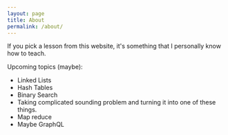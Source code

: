 ```yaml
---
layout: page
title: About
permalink: /about/
---
```


If you pick a lesson from this website, it's something that I personally know how to teach.

Upcoming topics (maybe):

- Linked Lists
- Hash Tables
- Binary Search
- Taking complicated sounding problem and turning it into one of these things.
- Map reduce
- Maybe GraphQL
